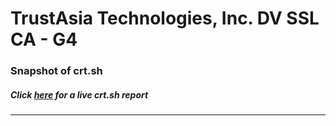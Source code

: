 # TrustAsia Technologies, Inc. DV SSL CA - G4
### Snapshot of crt.sh
##### Click [here](https://crt.sh/?q=E287EFDE5F791B808DACD5550BA2BD190E743054257B3B255B2E830FC1DA89CF) for a live crt.sh report

---

